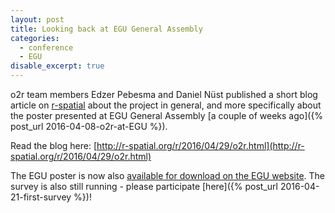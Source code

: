 ```yaml
---
layout: post
title: Looking back at EGU General Assembly
categories:
  - conference
  - EGU
disable_excerpt: true
---
```


o2r team members Edzer Pebesma and Daniel Nüst published a short blog article on [r-spatial](http://r-spatial.org) about the project in general, and more specifically about the poster presented at EGU General Assembly [a couple of weeks ago]({% post_url 2016-04-08-o2r-at-EGU %}).

Read the blog here: [http://r-spatial.org/r/2016/04/29/o2r.html](http://r-spatial.org/r/2016/04/29/o2r.html)

The EGU poster is now also [available for download on the EGU website](http://presentations.copernicus.org/EGU2016-7396_presentation.pdf). The survey is also still running - please participate [here]({% post_url 2016-04-21-first-survey %})!